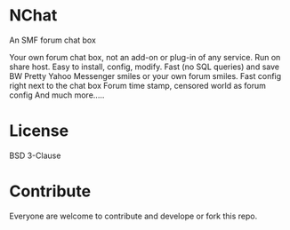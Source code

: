 NChat
=====

An SMF forum chat box

Your own forum chat box, not an add-on or plug-in of any service.
Run on share host.
Easy to install, config, modify.
Fast (no SQL queries) and save BW
Pretty Yahoo Messenger smiles or your own forum smiles.
Fast config right next to the chat box
Forum time stamp, censored world as forum config
And much more.....

License
=====
BSD 3-Clause

Contribute
=====
Everyone are welcome to contribute and develope or fork this repo.

